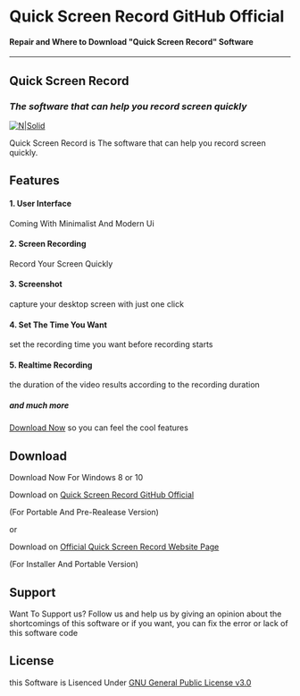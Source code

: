 

# Quick Screen Record GitHub Official
#### Repair and Where to Download "Quick Screen Record" Software

---

## Quick Screen Record
### _The software that can help you record screen quickly_

[![N|Solid](https://user-images.githubusercontent.com/87744449/126456909-6b4b0bff-9ea9-4d33-8438-3e3f32ed8de9.png)](https://rstudioanimation.wixsite.com/rstuanim/quickscreenrecord)

Quick Screen Record is The software that can help you record screen quickly.


## Features

#### 1. User Interface
Coming With Minimalist And Modern Ui
#### 2. Screen Recording
Record Your Screen Quickly
#### 3. Screenshot
capture your desktop screen with just one click
#### 4. Set The Time You Want
set the recording time you want before recording starts
#### 5. Realtime Recording
the duration of the video results according to the recording duration

##### and much more
[Download Now](#download) so you can feel the cool features


## Download

Download Now For Windows 8 or 10



Download on [Quick Screen Record GitHub Official](https://github.com/rstusoftdev/QSR/releases) 


(For Portable And Pre-Realease Version)



or



Download on [Official Quick Screen Record Website Page](https://rstudioanimation.wixsite.com/rstuanim/qsr-download) 


(For Installer And Portable Version)

## Support
Want To Support us?
Follow us and help us by giving an opinion about the shortcomings of this software or if you want, you can fix the error or lack of this software code


## License

this Software is Lisenced Under [GNU General Public License v3.0](https://www.gnu.org/licenses/gpl-3.0.en.html)

